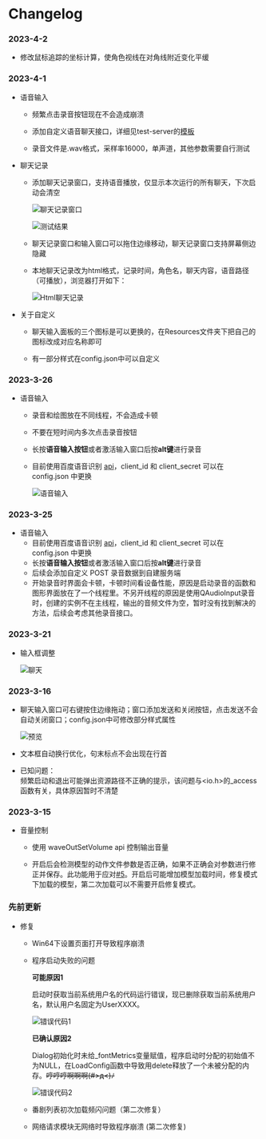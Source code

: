 # Changelog

### 2023-4-2
* 修改鼠标追踪的坐标计算，使角色视线在对角线附近变化平缓

### 2023-4-1
* 语音输入
	* 频繁点击录音按钮现在不会造成崩溃  

	* 添加自定义语音聊天接口，详细见test-server的[模板](test-server/server.py)  

	* 录音文件是.wav格式，采样率16000，单声道，其他参数需要自行测试

* 聊天记录
	* 添加聊天记录窗口，支持语音播放，仅显示本次运行的所有聊天，下次启动会清空

		![聊天记录窗口](sample_images/Snipaste_2023-04-01_20-27-55.png)

		![测试结果](sample_images/Snipaste_2023-04-01_20-56-24.png)
	
	* 聊天记录窗口和输入窗口可以拖住边缘移动，聊天记录窗口支持屏幕侧边隐藏

	* 本地聊天记录改为html格式，记录时间，角色名，聊天内容，语音路径（可播放），浏览器打开如下：  

		![Html聊天记录](sample_images/Snipaste_2023-04-01_20-48-56.png)

* 关于自定义

	* 聊天输入面板的三个图标是可以更换的，在Resources文件夹下把自己的图标改成对应名称即可

	* 有一部分样式在config.json中可以自定义

### 2023-3-26
* 语音输入
	* 录音和绘图放在不同线程，不会造成卡顿
	* 不要在短时间内多次点击录音按钮
	* 长按**语音输入按钮**或者激活输入窗口后按**alt键**进行录音
	* 目前使用百度语音识别 [api](https://ai.baidu.com/ai-doc/SPEECH/Vk38lxily#raw-%E6%96%B9%E5%BC%8F%E4%B8%8A%E4%BC%A0%E9%9F%B3%E9%A2%91)，client_id 和 client_secret 可以在 config.json 中更换

		![语音输入](sample_images/Snipaste_2023-03-26_11-11-53.png)

### 2023-3-25
* 语音输入
	* 目前使用百度语音识别 [api](https://ai.baidu.com/ai-doc/SPEECH/Vk38lxily#raw-%E6%96%B9%E5%BC%8F%E4%B8%8A%E4%BC%A0%E9%9F%B3%E9%A2%91)，client_id 和 client_secret 可以在 config.json 中更换
	* 长按**语音输入按钮**或者激活输入窗口后按**alt键**进行录音
	* 后续会添加自定义 POST 录音数据到自建服务端
	* 开始录音时界面会卡顿，卡顿时间看设备性能，原因是启动录音的函数和图形界面放在了一个线程里。不另开线程的原因是使用QAudioInput录音时，创建的实例不在主线程，输出的音频文件为空，暂时没有找到解决的方法，后续会考虑其他录音接口。

### 2023-3-21
* 输入框调整

	![聊天](sample_images/chat.png)  


### 2023-3-16
* 聊天输入窗口可右键按住边缘拖动；窗口添加发送和关闭按钮，点击发送不会自动关闭窗口；config.json中可修改部分样式属性  

	![预览](sample_images/Snipaste_2023-03-16_21-54-33.png)  

* 文本框自动换行优化，句末标点不会出现在行首
* 已知问题：  
频繁启动和退出可能弹出资源路径不正确的提示，该问题与<io.h>的_access函数有关，具体原因暂时不清楚

### 2023-3-15
* 音量控制
	* 使用 waveOutSetVolume api 控制输出音量

	* 开启后会检测模型的动作文件参数是否正确，如果不正确会对参数进行修正并保存。此功能用于应对[#5](https://github.com/Arkueid/Live2DMascot/issues/5)。开启后可能增加模型加载时间，修复模式下加载的模型，第二次加载可以不需要开启修复模式。

### 先前更新
* 修复  
	* Win64下设置页面打开导致程序崩溃
	* 程序启动失败的问题  

		**可能原因1**  

		启动时获取当前系统用户名的代码运行错误，现已删除获取当前系统用户名，默认用户名固定为UserXXXX。  

		![错误代码1](sample_images/error_fixed.png)

		**已确认原因2**  

		Dialog初始化时未给_fontMetrics变量赋值，程序启动时分配的初始值不为NULL，在LoadConfig函数中导致用delete释放了一个未被分配的内存。<del>哼哼哼啊啊啊(#>д<)ﾉ</del>

		![错误代码2](sample_images/bug_fixed.png)  


	* 番剧列表初次加载频闪问题（第二次修复） 
	* 网络请求模块无网络时导致程序崩溃 (第二次修复)